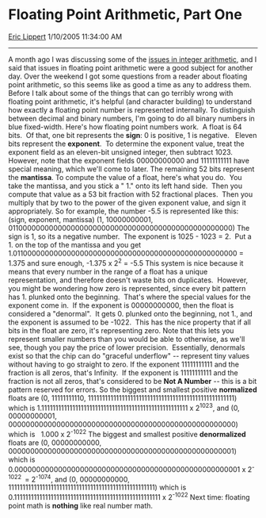 # Floating Point Arithmetic, Part One

[Eric Lippert](https://social.msdn.microsoft.com/profile/Eric%20Lippert) 1/10/2005 11:34:00 AM

-----

A month ago I was discussing some of the [issues in integer arithmetic](http://blogs.msdn.com/ericlippert/archive/2004/12/03/274360.aspx), and I said that issues in floating point arithmetic were a good subject for another day. Over the weekend I got some questions from a reader about floating point arithmetic, so this seems like as good a time as any to address them. Before I talk about some of the things that can go terribly wrong with floating point arithmetic, it's helpful (and character building) to understand how exactly a floating point number is represented internally. To distinguish between decimal and binary numbers, I'm going to do all binary numbers in blue fixed-width. Here's how floating point numbers work.  A float is 64 bits.  Of that, one bit represents the **sign**: 0 is positive, 1 is negative.   Eleven bits represent the **exponent**.  To determine the exponent value, treat the exponent field as an eleven-bit unsigned integer, then subtract 1023.  However, note that the exponent fields 00000000000 and 11111111111 have special meaning, which we'll come to later. The remaining 52 bits represent the **mantissa**. To compute the value of a float, here's what you do.  You take the mantissa, and you stick a " 1." onto its left hand side.  Then you compute that value as a 53 bit fraction with 52 fractional places.  Then you multiply that by two to the power of the given exponent value, and sign it appropriately. So for example, the number -5.5 is represented like this: (sign, exponent, mantissa) (1, 10000000001, 0110000000000000000000000000000000000000000000000000) The sign is 1, so its a negative number.  The exponent is 1025 - 1023 = 2.  Put a 1. on the top of the mantissa and you get 1.0110000000000000000000000000000000000000000000000000 = 1.375 and sure enough, -1.375 x 2<sup>2</sup> = -5.5 This system is nice because it means that every number in the range of a float has a unique representation, and therefore doesn't waste bits on duplicates.  However, you might be wondering how zero is represented, since every bit pattern has 1. plunked onto the beginning.  That's where the special values for the exponent come in.  If the exponent is 00000000000, then the float is considered a "denormal".  It gets 0. plunked onto the beginning, not 1., and the exponent is assumed to be -1022.  This has the nice property that if all bits in the float are zero, it's representing zero. Note that this lets you represent smaller numbers than you would be able to otherwise, as we'll see, though you pay the price of lower precision.  Essentially, denormals exist so that the chip can do "graceful underflow" -- represent tiny values without having to go straight to zero. If the exponent 11111111111 and the fraction is all zeros, that's Infinity.  If the exponent is 11111111111 and the fraction is not all zeros, that's considered to be **Not A Number** -- this is a bit pattern reserved for errors. So the biggest and smallest positive **normalized** floats are (0, 11111111110, 1111111111111111111111111111111111111111111111111111) which is 1.1111111111111111111111111111111111111111111111111111 x 2<sup>1023</sup>, and (0, 00000000001, 0000000000000000000000000000000000000000000000000000) which is   1.000 x 2<sup>-1022</sup> The biggest and smallest positive **denormalized** floats are (0, 00000000000, 0000000000000000000000000000000000000000000000000001) which is 0.0000000000000000000000000000000000000000000000000001 x 2<sup>-1022 </sup> = 2<sup>-1074</sup>, and (0, 00000000000, 1111111111111111111111111111111111111111111111111111) which is 0.1111111111111111111111111111111111111111111111111111 x 2<sup>-1022</sup> Next time: floating point math is **nothing** like real number math.

